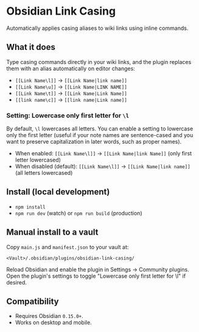 # Obsidian Link Casing

Automatically applies casing aliases to wiki links using inline commands.

## What it does

Type casing commands directly in your wiki links, and the plugin replaces them with an alias automatically on editor changes:

- `[[Link Name\l]]` → `[[Link Name|link name]]`
- `[[Link Name\u]]` → `[[Link Name|LINK NAME]]`
- `[[Link Name\t]]` → `[[Link Name|Link Name]]`
- `[[link name\c]]` → `[[link name|Link name]]`

### Setting: Lowercase only first letter for `\l`

By default, `\l` lowercases all letters. You can enable a setting to lowercase only the first letter (useful if your note names are sentence-cased and you want to preserve capitalization in later words, such as proper names).

- When enabled: `[[Link Name\l]]` → `[[Link Name|link Name]]` (only first letter lowercased)
- When disabled (default): `[[Link Name\l]]` → `[[Link Name|link name]]` (all letters lowercased)

## Install (local development)

- `npm install`
- `npm run dev` (watch) or `npm run build` (production)

## Manual install to a vault

Copy `main.js` and `manifest.json` to your vault at:

`<Vault>/.obsidian/plugins/obsidian-link-casing/`

Reload Obsidian and enable the plugin in Settings → Community plugins. Open the plugin's settings to toggle "Lowercase only first letter for \\l" if desired.

## Compatibility

- Requires Obsidian `0.15.0+`.
- Works on desktop and mobile.
